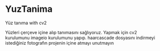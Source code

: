 # YuzTanima
 Yüz tanıma with cv2

Yüzleri çerçeve içine alıp tanımasını sağlıyoruz. Yapmak için cv2 kurulumunu imageio kurulumunu yapıp. haarcascade dosyasını indirmeyi istediğiniz fotografın projenin içine atmayı unutmayın
